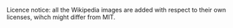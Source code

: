Licence notice: all the Wikipedia images are added with respect to their own licenses, wihch might differ from MIT.
